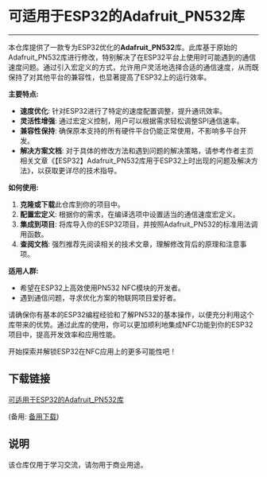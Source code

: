 # 可适用于ESP32的Adafruit_PN532库

---

本仓库提供了一款专为ESP32优化的**Adafruit_PN532**库。此库基于原始的Adafruit_PN532库进行修改，特别解决了在ESP32平台上使用时可能遇到的通信速度问题。通过引入宏定义的方式，允许用户灵活地选择合适的通信速度，从而既保持了对其他平台的兼容性，也显著提高了ESP32上的运行效率。

**主要特点:**
- **速度优化**: 针对ESP32进行了特定的速度配置调整，提升通讯效率。
- **灵活性增强**: 通过宏定义控制，用户可以根据需求轻松调整SPI通信速率。
- **兼容性保持**: 确保原本支持的所有硬件平台仍能正常使用，不影响多平台开发。
- **解决方案文档**: 对于具体的修改方法和遇到问题的解决策略，请参考作者主页相关文章《【ESP32】Adafruit_PN532库用于ESP32上时出现的问题及解决方法》，以获取更详尽的技术指导。

**如何使用:**
1. **克隆或下载**此仓库到你的项目中。
2. **配置宏定义**: 根据你的需求，在编译选项中设置适当的通信速度宏定义。
3. **集成到项目**: 将库导入你的ESP32项目，并按照Adafruit_PN532的标准用法调用函数。
4. **查阅文档**: 强烈推荐先阅读相关的技术文章，理解修改背后的原理和注意事项。

**适用人群:**
- 希望在ESP32上高效使用PN532 NFC模块的开发者。
- 遇到通信问题，寻求优化方案的物联网项目爱好者。

请确保你有基本的ESP32编程经验和了解PN532的基本操作，以便充分利用这个库带来的优势。通过此库的使用，你可以更加顺利地集成NFC功能到你的ESP32项目中，提高开发效率和应用性能。

开始探索并解锁ESP32在NFC应用上的更多可能性吧！

## 下载链接
[可适用于ESP32的Adafruit_PN532库](https://pan.quark.cn/s/3a64a08e8120) 

(备用: [备用下载](https://pan.baidu.com/s/1TQ0VbMSFpGDDFGy0X-N81Q?pwd=1234))

## 说明

该仓库仅用于学习交流，请勿用于商业用途。
